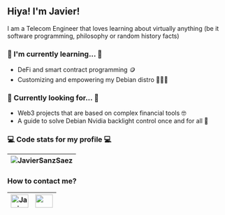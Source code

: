 ## Hiya! I'm Javier!

I am a Telecom Engineer that loves learning about virtually anything (be it software programming, philosophy or random history facts)

### 📖 I'm currently learning... 📖
- DeFi and smart contract programming 🪙
- Customizing and empowering my Debian distro 🦹🏽‍♂️

### 🌠 Currently looking for... 🌠
- Web3 projects that are based on complex financial tools 🤓
- A guide to solve Debian Nvidia backlight control once and for all 🤬


### 💻 Code stats for my profile 💻
|<img src="https://github-readme-stats.vercel.app/api/top-langs?username=JavierSanzSaez&show_icons=true&locale=en&layout=compact" alt="JavierSanzSaez" />|
|---|

### How to contact me?
|<a href="https://www.linkedin.com/in/javier-sanz-sáez-19777a135/" target="blank"><img align="center" src="https://raw.githubusercontent.com/rahuldkjain/github-profile-readme-generator/master/src/images/icons/Social/linked-in-alt.svg" alt="JavierSanzSaez" height="30" width="40" /></a>|<a href="mailto:javiersse@gmail.com"><img align="center" src="https://upload.wikimedia.org/wikipedia/commons/7/7e/Gmail_icon_%282020%29.svg" height="30" width="40" /> </a>|
|---|---|
